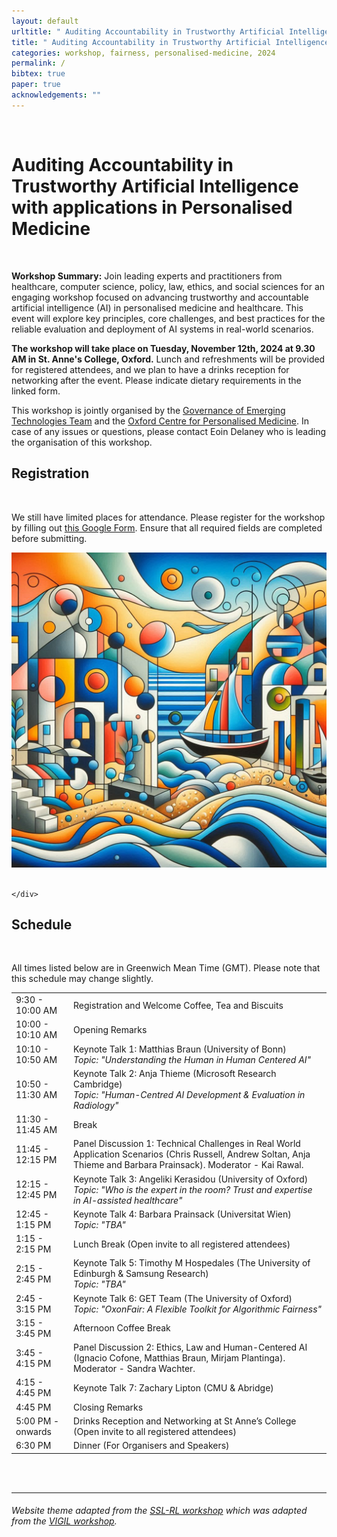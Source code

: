 ```yaml
---
layout: default
urltitle: " Auditing Accountability in Trustworthy Artificial Intelligence with applications in Personalised Medicine"
title: " Auditing Accountability in Trustworthy Artificial Intelligence with applications in Personalised Medicine"
categories: workshop, fairness, personalised-medicine, 2024
permalink: /
bibtex: true
paper: true
acknowledgements: ""
---
```


<br/>
<div class="row reverse">
  <div class="col-xs-12 col-md-7">
    <h1> Auditing Accountability in Trustworthy Artificial Intelligence with applications in Personalised Medicine</h1>
    <br>
<p>
<b>Workshop Summary:</b> Join leading experts and practitioners from healthcare, computer science, policy, law, ethics, and social sciences for an engaging workshop focused on advancing trustworthy and accountable artificial intelligence (AI) in personalised medicine and healthcare. This event will explore key principles, core challenges, and best practices for the reliable evaluation and deployment of AI systems in real-world scenarios.
 
</p>
    <p>
    <b>The workshop will take place on Tuesday, November 12th, 2024 at 9.30 AM in St. Anne's College, Oxford.</b> Lunch and refreshments will be provided for registered attendees, and we plan to have a drinks reception for networking after the event. Please indicate dietary requirements in the linked form.
    </p>
    <p>
      This workshop is jointly organised by the <a href="https://www.oii.ox.ac.uk/research/projects/governance-of-emerging-technologies/" target="_blank">Governance of Emerging Technologies Team</a>  and the <a href="https://cpm.ox.ac.uk/meet-the-team/" target="_blank">Oxford Centre for Personalised Medicine</a>. In case of any issues or questions, please contact Eoin Delaney who is leading the organisation of this workshop. 
    </p>

<div class="row" id="registration">
  <div class="col-xs-12">
    <h2>Registration</h2>
    <br/>
    <p>We still have limited places for attendance. Please register for the workshop by filling out <a href="https://docs.google.com/forms/d/e/1FAIpQLSd2ILweHExZoaFnF_EBPqZHyYXmsxnxAveIKjQ03aW_VSaPfA/viewform" target="_blank">this Google Form</a>. Ensure that all required fields are completed before submitting.</p>
  </div>
</div>

  </div>
  <div class="col-md-1 hidden-xs">
  </div>
  <div class="col-xs-12 col-md-4">
    <img class="cover" src="/static/img/cover.jpg">
  </div>
</div>

<br/>

<div class="row">
    <div class="col-xs-8">
        
    </div>

</div>

<div class="row" id="schedule">
  <div class="col-xs-12">
    <h2>Schedule</h2>
    <br/>
    <p> All times listed below are in Greenwich Mean Time (GMT). Please note that this schedule may change slightly.  </p>
  </div>
</div>

<div class="row">
  <div class="col-xs-12">
    <table class="table table-striped">
      <tbody>
        <tr>
          <td>9:30 - 10:00 AM</td>
          <td>
            Registration and Welcome Coffee, Tea and Biscuits
          </td>
        </tr>
        <tr>
          <td>10:00 - 10:10 AM</td>
          <td>
            Opening Remarks
          </td>
        </tr>
        <tr>
          <td>10:10 - 10:50 AM</td>
          <td>
            Keynote Talk 1: Matthias Braun (University of Bonn)<br/>
            <i>Topic: "Understanding the Human in Human Centered AI"</i>
          </td>
        </tr>
        <tr>
          <td>10:50 - 11:30 AM</td>
          <td>
            Keynote Talk 2: Anja Thieme (Microsoft Research Cambridge)<br/>
            <i>Topic: "Human-Centred AI Development & Evaluation in Radiology"</i>
          </td>
        </tr>
        <tr>
          <td>11:30 - 11:45 AM</td>
          <td>
            Break
          </td>
        </tr>
        <tr>
          <td>11:45 - 12:15 PM</td>
          <td>
            Panel Discussion 1: Technical Challenges in Real World Application Scenarios (Chris Russell, Andrew Soltan, Anja Thieme and Barbara Prainsack). Moderator - Kai Rawal.
          </td>
        </tr>
        <tr>
          <td>12:15 - 12:45 PM</td>
          <td>
            Keynote Talk 3: Angeliki Kerasidou (University of Oxford)<br/>
            <i>Topic: "Who is the expert in the room? Trust and expertise in AI-assisted healthcare"</i>
          </td>
        </tr>
        <tr>
          <td>12:45 - 1:15 PM</td>
          <td>
            Keynote Talk 4: Barbara Prainsack (Universitat Wien)<br/>
            <i>Topic: "TBA"</i>
          </td>
        </tr>
        <tr>
          <td>1:15 - 2:15 PM</td>
          <td>
            Lunch Break (Open invite to all registered attendees)
          </td>
        </tr>
        <tr>
          <td>2:15 - 2:45 PM</td>
          <td>
            Keynote Talk 5: Timothy M Hospedales (The University of Edinburgh & Samsung Research)<br/>
            <i>Topic: "TBA"</i>
          </td>
        </tr>
        <tr>
          <td>2:45 - 3:15 PM</td>
          <td>
            Keynote Talk 6: GET Team (The University of Oxford) <br/>
            <i>Topic: "OxonFair: A Flexible Toolkit for Algorithmic Fairness"</i>
          </td>
        </tr>
        <tr>
          <td>3:15 - 3:45 PM</td>
          <td>
            Afternoon Coffee Break
          </td>
        </tr>
        <tr>
          <td>3:45 - 4:15 PM</td>
          <td>
            Panel Discussion 2: Ethics, Law and Human-Centered AI (Ignacio Cofone, Matthias Braun, Mirjam Plantinga). Moderator - Sandra Wachter. 
          </td>
        </tr>
        <tr>
          <td>4:15 - 4:45 PM</td>
          <td>
            Keynote Talk 7: Zachary Lipton (CMU & Abridge)
          </td>
        </tr>
        <tr>
          <td>4:45 PM</td>
          <td>
            Closing Remarks
          </td>
        </tr>
        <tr>
          <td>5:00 PM - onwards</td>
          <td>
            Drinks Reception and Networking at St Anne’s College (Open invite to all registered attendees)
          </td>
        </tr>
        <tr>
          <td>6:30 PM</td>
          <td>
            Dinner (For Organisers and Speakers)
          </td>
        </tr>
      </tbody>
    </table>
  </div>
</div>



<br/>
<br/>
<hr />

<div class="text-center p-3" style="background-color: rgba(0, 0, 0, 0)">
    <h6>
        Website theme adapted from the <a href="https://github.com/sslrlworkshop/sslrlworkshop.github.io">SSL-RL workshop</a>
        which was adapted from the <a href="https://github.com/vigilworkshop/vigilworkshop.github.io">VIGIL workshop</a>.
    </h6>
    <br>
</div>
